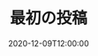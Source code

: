 ---
title: "最初の投稿"
slug: /i-want-to-eat-jiro
date: 2020-12-09T12:00:00
first_image: './images/shinsyakaijin_woman2.png'
description: "猫のニョウカン結石について"
---